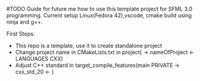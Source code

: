 #TODO
Guide for future me how to use this template project for SFML 3.0 programming.
Current setup Linux(Fedora 42),vscode, cmake build using ninja and g++.

First Steps:
- This repo is a template, use it to create standalone project
- Change project name in CMakeLists.txt in project( -> nameOfProject <- LANGUAGES CXX)
- Adjust C++ standard in target_compile_features(main PRIVATE -> cxx_std_20 <- )
